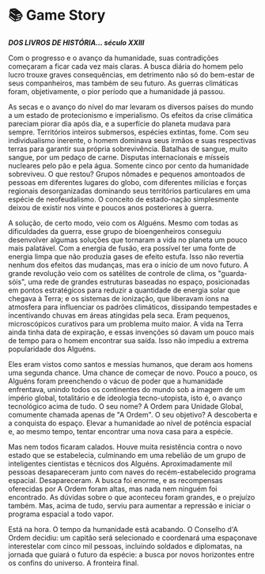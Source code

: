 # 📚 Game Story

***DOS LIVROS DE HISTÓRIA... século XXIII***

Com o progresso e o avanço da humanidade, suas contradições começaram a ficar cada vez mais claras. A busca diária do homem pelo lucro trouxe graves consequências, em detrimento não só do bem-estar de seus companheiros, mas também de seu futuro. As guerras climáticas foram, objetivamente, o pior período que a humanidade já passou.

As secas e o avanço do nível do mar levaram os diversos países do mundo a um estado de protecionismo e imperialismo. Os efeitos da crise climática pareciam piorar dia após dia, e a superfície do planeta mudava para sempre. Territórios inteiros submersos, espécies extintas, fome. Com seu individualismo inerente, o homem dominava seus irmãos e suas respectivas terras para garantir sua própria sobrevivência. Batalhas de sangue, muito sangue, por um pedaço de carne. Disputas internacionais e mísseis nucleares pelo pão e pela água. Somente cinco por cento da humanidade sobreviveu. O que restou? Grupos nômades e pequenos amontoados de pessoas em diferentes lugares do globo, com diferentes milícias e forças regionais desorganizadas dominando seus territórios particulares em uma espécie de neofeudalismo. O conceito de estado-nação simplesmente deixou de existir nos vinte e poucos anos posteriores à guerra.

A solução, de certo modo, veio com os Alguéns. Mesmo com todas as dificuldades da guerra, esse grupo de bioengenheiros conseguiu desenvolver algumas soluções que tornaram a vida no planeta um pouco mais palatável. Com a energia de fusão, era possível ter uma fonte de energia limpa que não produzia gases de efeito estufa. Isso não revertia nenhum dos efeitos das mudanças, mas era o início de um novo futuro. A grande revolução veio com os satélites de controle de clima, os "guarda-sóis", uma rede de grandes estruturas baseadas no espaço, posicionadas em pontos estratégicos para reduzir a quantidade de energia solar que chegava à Terra; e os sistemas de ionização, que liberavam íons na atmosfera para influenciar os padrões climáticos, dissipando tempestades e incentivando chuvas em áreas atingidas pela seca. Eram pequenos, microscópicos curativos para um problema muito maior. A vida na Terra ainda tinha data de expiração, e essas invenções só davam um pouco mais de tempo para o homem encontrar sua saída. Isso não impediu a extrema popularidade dos Alguéns.

Eles eram vistos como santos e messias humanos, que deram aos homens uma segunda chance. Uma chance de começar de novo. Pouco a pouco, os Alguéns foram preenchendo o vácuo de poder que a humanidade enfrentava, unindo todos os continentes do mundo sob a imagem de um império global, totalitário e de ideologia tecno-utopista, isto é, o avanço tecnológico acima de tudo. O seu nome? A Ordem para Unidade Global, comumente chamada apenas de "A Ordem". O seu objetivo? A descoberta e a conquista do espaço. Elevar a humanidade ao nível de potência espacial e, ao mesmo tempo, tentar encontrar uma nova casa para a espécie.

Mas nem todos ficaram calados. Houve muita resistência contra o novo estado que se estabelecia, culminando em uma rebelião de um grupo de inteligentes cientistas e técnicos dos Alguéns. Aproximadamente mil pessoas desapareceram junto com naves do recém-estabelecido programa espacial. Desapareceram. A busca foi enorme, e as recompensas oferecidas por A Ordem foram altas, mas nada nem ninguém foi encontrado. As dúvidas sobre o que aconteceu foram grandes, e o prejuízo também. Mas, acima de tudo, serviu para aumentar a repressão e iniciar o programa espacial a todo vapor.

Está na hora. O tempo da humanidade está acabando. O Conselho d'A Ordem decidiu: um capitão será selecionado e coordenará uma espaçonave interestelar com cinco mil pessoas, incluindo soldados e diplomatas, na jornada que guiará o futuro da espécie: a busca por novos horizontes entre os confins do universo. A fronteira final.